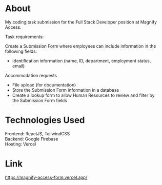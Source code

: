 # About

My coding task submission for the Full Stack Developer position at Magnify Access.

Task requirements:

Create a Submission Form where employees can include information in the following fields:
- Identification information (name, ID, department, employment status, email)
  
Accommodation requests
- File upload (for documentation)
- Store the Submission Form information in a database
- Create a lookup form to allow Human Resources to review and filter by the Submission Form fields

# Technologies Used

Frontend: ReactJS, TailwindCSS \
Backend: Google Firebase \
Hosting: Vercel

# Link 

https://magnify-access-form.vercel.app/
